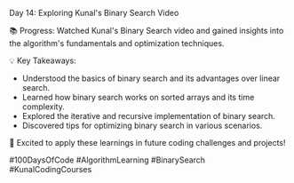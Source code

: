 Day 14: Exploring Kunal's Binary Search Video

📚 Progress: Watched Kunal's Binary Search video and gained insights into the algorithm's fundamentals and optimization techniques.

💡 Key Takeaways:
- Understood the basics of binary search and its advantages over linear search.
- Learned how binary search works on sorted arrays and its time complexity.
- Explored the iterative and recursive implementation of binary search.
- Discovered tips for optimizing binary search in various scenarios.

🚀 Excited to apply these learnings in future coding challenges and projects!

#100DaysOfCode #AlgorithmLearning #BinarySearch #KunalCodingCourses
